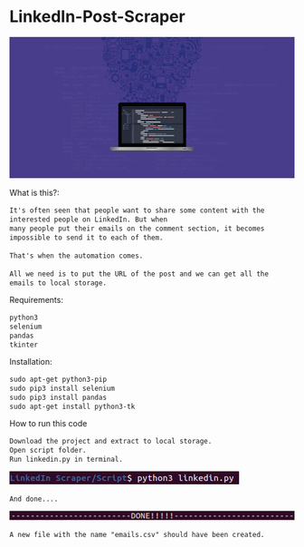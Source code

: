 # LinkedIn-Post-Scraper

![Web scraper](/Images/web-scraping.jpg)

What is this?:

    It's often seen that people want to share some content with the interested people on LinkedIn. But when
    many people put their emails on the comment section, it becomes impossible to send it to each of them.
    
    That's when the automation comes. 
    
    All we need is to put the URL of the post and we can get all the emails to local storage.

Requirements:

    python3
    selenium
    pandas
    tkinter

Installation:

    sudo apt-get python3-pip
    sudo pip3 install selenium
    sudo pip3 install pandas
    sudo apt-get install python3-tk

How to run this code
    
    Download the project and extract to local storage.
    Open script folder.
    Run linkedin.py in terminal.
    
![terminal](/Images/script.png)
    
    And done....
    
![done!!](/Images/done.png)   

    A new file with the name "emails.csv" should have been created.
   
